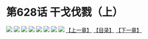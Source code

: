 # 第628话 干戈伐戮（上）
![](https://mhpic.xiaomingtaiji.net/comic/D/斗破苍穹拆分版/628话/1.jpg-zymk.middle.webp)
![](https://mhpic.xiaomingtaiji.net/comic/D/斗破苍穹拆分版/628话/2.jpg-zymk.middle.webp)
![](https://mhpic.xiaomingtaiji.net/comic/D/斗破苍穹拆分版/628话/3.jpg-zymk.middle.webp)
![](https://mhpic.xiaomingtaiji.net/comic/D/斗破苍穹拆分版/628话/4.jpg-zymk.middle.webp)
![](https://mhpic.xiaomingtaiji.net/comic/D/斗破苍穹拆分版/628话/5.jpg-zymk.middle.webp)
![](https://mhpic.xiaomingtaiji.net/comic/D/斗破苍穹拆分版/628话/6.jpg-zymk.middle.webp)
![](https://mhpic.xiaomingtaiji.net/comic/D/斗破苍穹拆分版/628话/7.jpg-zymk.middle.webp)
![](https://mhpic.xiaomingtaiji.net/comic/D/斗破苍穹拆分版/628话/8.jpg-zymk.middle.webp)
[【上一章】](./627.md)
[【目录】](./READMD.md)
[【下一章】](./629.md)
